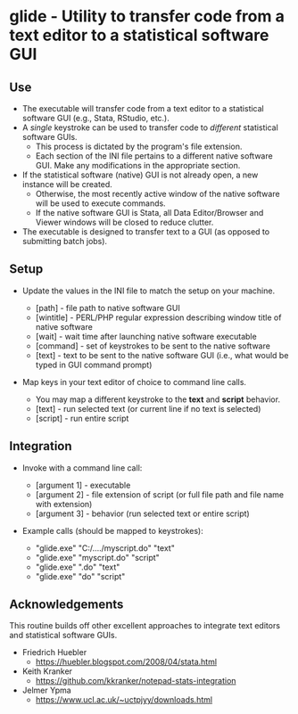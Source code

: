 # glide - Utility to transfer code from a text editor to a statistical software GUI

## Use
  - The executable will transfer code from a text editor to a statistical software GUI (e.g., Stata, RStudio, etc.).
  - A _single_ keystroke can be used to transfer code to _different_ statistical software GUIs.
    - This process is dictated by the program's file extension.
    - Each section of the INI file pertains to a different native software GUI. Make any modifications in the appropriate section.
  - If the statistical software (native) GUI is not already open, a new instance will be created.
    - Otherwise, the most recently active window of the native software will be used to execute commands.
    - If the native software GUI is Stata, all Data Editor/Browser and Viewer windows will be closed to reduce clutter.
  - The executable is designed to transfer text to a GUI (as opposed to submitting batch jobs).

## Setup
  - Update the values in the INI file to match the setup on your machine.
    - [path]     - file path to native software GUI
    - [wintitle] - PERL/PHP regular expression describing window title of native software
    - [wait]     - wait time after launching native software executable
    - [command]  - set of keystrokes to be sent to the native software
    - [text]     - text to be sent to the native software GUI (i.e., what would be typed in GUI command prompt)

  - Map keys in your text editor of choice to command line calls.
    - You may map a different keystroke to the **text** and **script** behavior.
    - [text]     - run selected text (or current line if no text is selected)
    - [script]   - run entire script

## Integration
  - Invoke with a command line call:
    - [argument 1] - executable
    - [argument 2] - file extension of script (or full file path and file name with extension)
    - [argument 3] - behavior (run selected text or entire script)

  - Example calls (should be mapped to keystrokes):
    - "glide.exe" "C:/..../myscript.do" "text"
    - "glide.exe"         "myscript.do" "script"
    - "glide.exe"                 ".do" "text"
    - "glide.exe"                  "do" "script"

## Acknowledgements
This routine builds off other excellent approaches to integrate text editors and statistical software GUIs.
  - Friedrich Huebler
    - https://huebler.blogspot.com/2008/04/stata.html
  - Keith Kranker
    - https://github.com/kkranker/notepad-stats-integration
  - Jelmer Ypma
    - https://www.ucl.ac.uk/~uctpjyy/downloads.html

